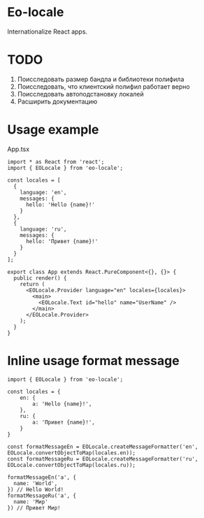 # Eo-locale

Internationalize React apps.

# TODO

1. Поисследовать размер бандла и библиотеки полифила
2. Поисследовать, что клиентский полифил работает верно
3. Поисследовать автоподстановку локалей
4. Расширить документацию

# Usage example

App.tsx

```
import * as React from 'react';
import { EOLocale } from 'eo-locale';

const locales = [
  {
    language: 'en',
    messages: {
      hello: 'Hello {name}!'
    }
  },
  {
    language: 'ru',
    messages: {
      hello: 'Привет {name}!'
    }
  }
];

export class App extends React.PureComponent<{}, {}> {
  public render() {
    return (
      <EOLocale.Provider language="en" locales={locales}>
        <main>
          <EOLocale.Text id="hello" name="UserName" />
        </main>
      </EOLocale.Provider>
    );
  }
}
```

# Inline usage format message

```
import { EOLocale } from 'eo-locale';

const locales = {
	en: {
		a: 'Hello {name}!',
	},
	ru: {
		a: 'Привет {name}!',
	}
}

const formatMessageEn = EOLocale.createMessageFormatter('en', EOLocale.convertObjectToMap(locales.en));
const formatMessageRu = EOLocale.createMessageFormatter('ru', EOLocale.convertObjectToMap(locales.ru));

formatMessageEn('a', {
  name: 'World',
}) // Hello World!
formatMessageRu('a', {
  name: 'Мир'
}) // Привет Мир!
```
